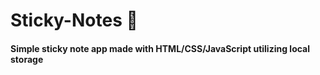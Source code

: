 # Sticky-Notes 📝

#### Simple sticky note app made with HTML/CSS/JavaScript utilizing local storage

